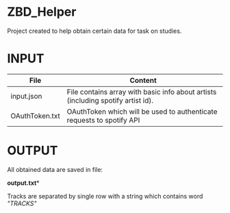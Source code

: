 # ZBD_Helper
Project created to help obtain certain data for task on studies.

# INPUT 

File | Content
------------ | -------------
input.json | File contains array with basic info about artists (including spotify artist id).
OAuthToken.txt | OAuthToken which will be used to authenticate requests to spotify API


# OUTPUT

All obtained data are saved in file:

**output.txt***

Tracks are separated by single row with a string which contains word  *"TRACKS"*

